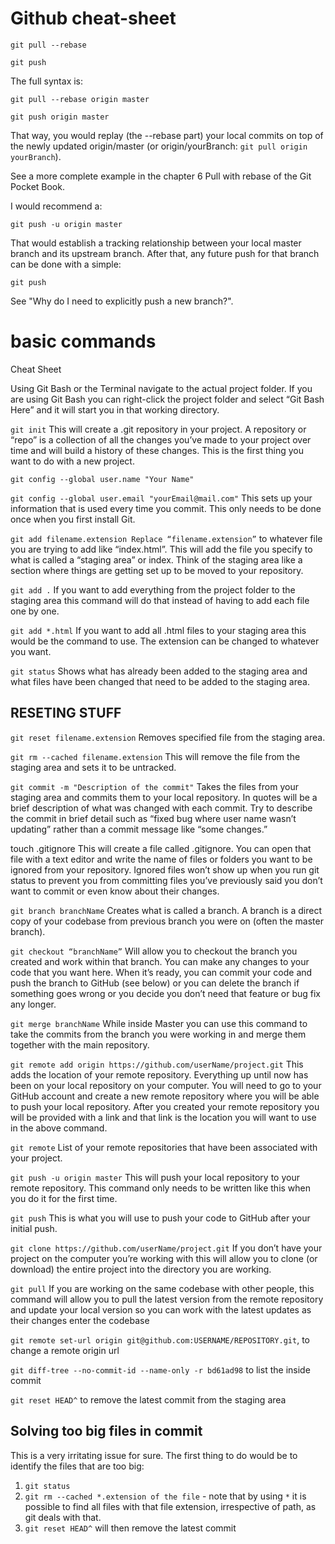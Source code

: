 # Github cheat-sheet

`git pull --rebase`

`git push`

The full syntax is:

`git pull --rebase origin master`

`git push origin master`

That way, you would replay (the --rebase part) your local commits on top of the newly updated origin/master (or origin/yourBranch: `git pull origin yourBranch`).

See a more complete example in the chapter 6 Pull with rebase of the Git Pocket Book.

I would recommend a:

`git push -u origin master`

That would establish a tracking relationship between your local master branch and its upstream branch.
After that, any future push for that branch can be done with a simple:

`git push`

See "Why do I need to explicitly push a new branch?".


# basic commands

Cheat Sheet

Using Git Bash or the Terminal navigate to the actual project folder. If you are using Git Bash you can right-click the project folder and select “Git Bash Here” and it will start you in that working directory.

`git init` This will create a .git repository in your project. A repository or “repo” is a collection of all the changes you’ve made to your project over time and will build a history of these changes. This is the first thing you want to do with a new project.

`git config --global user.name "Your Name"`

`git config --global user.email "yourEmail@mail.com"` This sets up your information that is used every time you commit. This only needs to be done once when you first install Git.

`git add filename.extension Replace “filename.extension”` to whatever file you are trying to add like “index.html”. This will add the file you specify to what is called a “staging area” or index. Think of the staging area like a section where things are getting set up to be moved to your repository.

`git add .` If you want to add everything from the project folder to the staging area this command will do that instead of having to add each file one by one.

`git add *.html` If you want to add all .html files to your staging area this would be the command to use. The extension can be changed to whatever you want.

`git status` Shows what has already been added to the staging area and what files have been changed that need to be added to the staging area.



## RESETING STUFF
`git reset filename.extension` Removes specified file from the staging area.

`git rm --cached filename.extension` This will remove the file from the staging area and sets it to be untracked.



`git commit -m "Description of the commit"` Takes the files from your staging area and commits them to your local repository. In quotes will be a brief description of what was changed with each commit. Try to describe the commit in brief detail such as “fixed bug where user name wasn’t updating” rather than a commit message like “some changes.”

touch .gitignore This will create a file called .gitignore. You can open that file with a text editor and write the name of files or folders you want to be ignored from your repository. Ignored files won’t show up when you run git status to prevent you from committing files you’ve previously said you don’t want to commit or even know about their changes.

`git branch branchName` Creates what is called a branch. A branch is a direct copy of your codebase from previous branch you were on (often the master branch).

`git checkout “branchName”` Will allow you to checkout the branch you created and work within that branch. You can make any changes to your code that you want here. When it’s ready, you can commit your code and push the branch to GitHub (see below) or you can delete the branch if something goes wrong or you decide you don’t need that feature or bug fix any longer.

`git merge branchName` While inside Master you can use this command to take the commits from the branch you were working in and merge them together with the main repository.

`git remote add origin https://github.com/userName/project.git` This adds the location of your remote repository. Everything up until now has been on your local repository on your computer. You will need to go to your GitHub account and create a new remote repository where you will be able to push your local repository. After you created your remote repository you will be provided with a link and that link is the location you will want to use in the above command.

`git remote` List of your remote repositories that have been associated with your project.

`git push -u origin master` This will push your local repository to your remote repository. This command only needs to be written like this when you do it for the first time.

`git push` This is what you will use to push your code to GitHub after your initial push.

`git clone https://github.com/userName/project.git` If you don’t have your project on the computer you’re working with this will allow you to clone (or download) the entire project into the directory you are working.

`git pull` If you are working on the same codebase with other people, this command will allow you to pull the latest version from the remote repository and update your local version so you can work with the latest updates as their changes enter the codebase

`git remote set-url origin git@github.com:USERNAME/REPOSITORY.git`, to change a remote origin url


`git diff-tree --no-commit-id --name-only -r bd61ad98` to list the inside commit

`git reset HEAD^` to remove the latest commit from the staging area

## Solving too big files in commit
This is a very irritating issue for sure. 
The first thing to do would be to identify the files that are too big:
1. `git status`
2. `git rm --cached *.extension of the file` - note that by using `*` it is possible to find all files with that file extension, irrespective of path, as git deals with that. 
3. `git reset HEAD^` will then remove the latest commit
